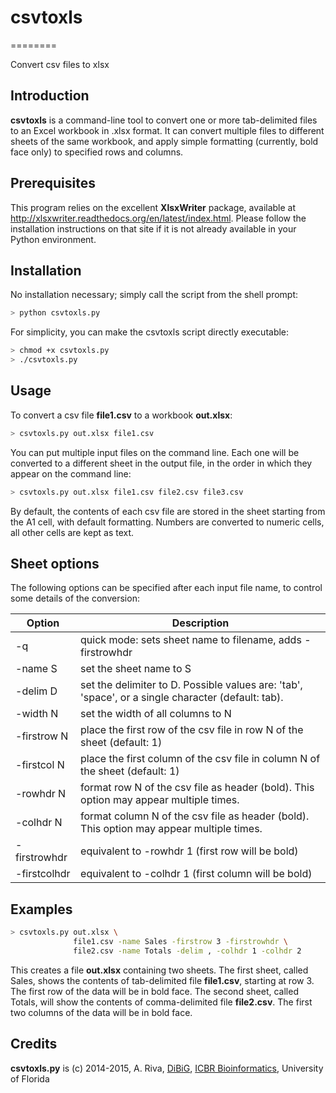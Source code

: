 # csvtoxls
========

Convert csv files to xlsx

## Introduction
**csvtoxls** is a command-line tool to convert one or more tab-delimited files to
an Excel workbook in .xlsx format. It can convert multiple files to different sheets
of the same workbook, and apply simple formatting (currently, bold face only) to 
specified rows and columns.

## Prerequisites
This program relies on the excellent **XlsxWriter** package, available at 
http://xlsxwriter.readthedocs.org/en/latest/index.html. Please follow the 
installation instructions on that site if it is not already available in your
Python environment.

## Installation
No installation necessary; simply call the script from the shell prompt:

```bash
> python csvtoxls.py
```

For simplicity, you can make the csvtoxls script directly executable:

```bash
> chmod +x csvtoxls.py
> ./csvtoxls.py
```

## Usage
To convert a csv file **file1.csv** to a workbook **out.xlsx**:

```bash
> csvtoxls.py out.xlsx file1.csv
```

You can put multiple input files on the command line. Each one will be 
converted to a different sheet in the output file, in the order in which
they appear on the command line:

```bash
> csvtoxls.py out.xlsx file1.csv file2.csv file3.csv
```

By default, the contents of each csv file are stored in the sheet starting
from the A1 cell, with default formatting. Numbers are converted to numeric 
cells, all other cells are kept as text.

## Sheet options

The following options can be specified after each input file name, to control
some details of the conversion:

Option       | Description
-------------|------------
-q           | quick mode: sets sheet name to filename, adds -firstrowhdr
-name S      | set the sheet name to S
-delim D     | set the delimiter to D. Possible values are: 'tab', 'space', or a single character (default: tab).
-width N     | set the width of all columns to N
-firstrow N  | place the first row of the csv file in row N of the sheet (default: 1)
-firstcol N  | place the first column of the csv file in column N of the sheet (default: 1)
-rowhdr N    | format row N of the csv file as header (bold). This option may appear multiple times.
-colhdr N    | format column N of the csv file as header (bold). This option may appear multiple times.
-firstrowhdr | equivalent to -rowhdr 1 (first row will be bold)
-firstcolhdr | equivalent to -colhdr 1 (first column will be bold)

## Examples

```bash
> csvtoxls.py out.xlsx \
              file1.csv -name Sales -firstrow 3 -firstrowhdr \
              file2.csv -name Totals -delim , -colhdr 1 -colhdr 2
```

This creates a file **out.xlsx** containing two sheets. The first sheet, called Sales, shows the contents of 
tab-delimited file **file1.csv**, starting at row 3. The first row of the data will be in bold face. The 
second sheet, called Totals, will show the contents of comma-delimited file **file2.csv**. The first two columns of the data will be in bold face.

## Credits
**csvtoxls.py** is (c) 2014-2015, A. Riva, <A href='http://dibig.biotech.ufl.edu'>DiBiG</A>, <A href='http://biotech.ufl.edu/'>ICBR Bioinformatics</A>, University of Florida
